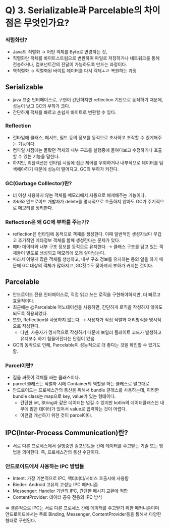 # Q) 3. Serializable과 Parcelable의 차이점은 무엇인가요?

### 직렬화란?

- Java의 직렬화 → 어떤 객체를 Byte로 변경하는 것,
- 직렬화란 객체를 바이트스트림으로 변환하여 파일로 저장하거나 네트워크를 통해 전송하거나, 컴포넌트간의 전달이 가능하도록 만드는 과정이다.
- 역직렬화 → 직렬화된 바이트 데이터를 다시 객체ㅗㄹ 복원하는 과정

## Serializable

- java 표준 인터페이스로, 구현이 간단하지만 reflection 기반으로 동작하기 때문에, 성능이 낮고 GC의 부하가 크다.
- 간단하게 객체를 빠르고 손쉽게 바이트로 변환할 수 있다.

### Reflection

- 런타임에 클래스, 메서드, 필드 등의 정보를 동적으로 조사하고 조작할 수 있게해주는 기능이다.
- 컴파일 시점에는 몰랐던 객체의 내부 구조를 실행중에 들여다보고 수정하거나 호출할 수 있는 기능을 말한다.
- 하지만, 리플렉션은 런타임 시점에 접근 제어를 우회하거나 내부적으로 데이터를 탐색해야하기 때문에 성능이 떨어지고, GC의 부하가 커진다.

### GC(Garbage Colllector)란?

- 더 이상 사용하지 않는 객체를 메모리에서 자동으로 해제해주는 기능이다.
- 자바와 안드로이드 개발자가 delete를 명시적으로 호출하지 않아도 GC가 주기적으로 메모리를 정리한다.

### Reflection은 왜 GC에 부하를 주는가?

- reflection은 런타임에 동적으로 객체를 생성한다. 이때 일반적인 생성자보다 무겁고 추가적인 메타정보 객체를 함께 생성한다는 문제가 있다.
- 메타 데이터와 내부 구조 정보를 동적으로 유지한다. → 클래스 구조를 담고 있는 객체들이 별도로 생성되고 메모리에 오래 살아남는다.
- 따라서 이렇게 많은 객체를 생성하고, 내부 구조 정보를 유지하는 등의 일을 하기 때문에 GC 대상의 객체가 많아지고 ,GC횟수도 잦아져서 부하가 커지는 것이다.

## Parcelable

- 안드로이드 전용 인터페이스로, 직접 읽고 쓰는 로직을 구현해야하지만, 더 빠르고 효율적이다.
- 최근에는 @Parcelable 어노테이션을 사용하면, 간단하게 로직을 작성하지 않아도 되도록 적용되었다.
- 또한, Reflection을 사용하지 않는다. → 사용자가 직접 직렬화 처리방식을 명시적으로 작성한다.
    - 다만, 사용자가 명시적으로 작성하기 때문에 보일러 플레이트 코드가 발생하고 유지보수 하기 힘들어진다는 단점이 있음
- GC의 동작으로 인해, Parcelable이 성능적으로 더 좋다는 것을 확인할 수 있기도 함.

### Parcel이란?

- 짐을 싸듯이 객체를 싸는 클래스이다.
- parcel 클래스는 직렬화 시에 Container의 역할을 하는 클래스로 말그대로
- 안드로이드는 프로세스간의 통신을 위해서 bundle 클래스를 사용하는데, 이러한 bundle class는 map으로 key, value가 있는 형태이다.
    - 간단한 int, String과 같은 데이터는 넘길 수 있지만 kotlin의 데이터클래스는 내부에 많은 데이터가 있어서 value로 입력하는 것이 어렵다.
    - 이런걸 개선하기 위한 것이 parcel이다.

## IPC(Inter-Process Communication)란?

- 서로 다른 프로세스에서 실행중인 컴포넌트들 간에 데이터를 주고받는 기술 또는 방법을 의미한다. 즉, 프로세스간의 통신 수단이다.

### 안드로이드에서 사용하는 IPC 방법들

- Intent: 가장 기본적으로 IPC, 액티비티/서비스 호출시에 사용함
- Binder: Android 고유의 고성능 IPC 메커니즘
- Messenger: Handler 기반의 IPC, 간단한 메시지 교환에 적합
- ContentProvider: 데이터 공유 전용의 IPC 방식

⇒ 결론적으로 IPC는 서로 다른 프로세스 간에 데이터를 주고받기 위한 메커니즘이며 안드로이드에서는 주로 Binding, Messenger, ContentProvider등을 통해서 다양한 형태로 구현된다.
